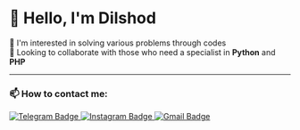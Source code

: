 <h1 align="left">👋 Hello, I'm Dilshod</h1>

<p align="left">
  👀 I'm interested in solving various problems through codes <br/>
  💞️ Looking to collaborate with those who need a specialist in <strong>Python</strong> and <strong>PHP</strong> <br/>
</p>

---

### 📫 How to contact me:

<p>
  <a href="https://t.me/dilshod_qurbonmurotov">
    <img src="https://img.shields.io/badge/Telegram-2CA5E0?style=for-the-badge&logo=telegram&logoColor=white" alt="Telegram Badge"/>
  </a>
  
  <a href="https://www.instagram.com/dilshodtech/">
    <img src="https://img.shields.io/badge/Instagram-E4405F?style=for-the-badge&logo=instagram&logoColor=white" alt="Instagram Badge"/>
  </a>

  <a href="mailto:qurbanmurotovd@gmail.com">
    <img src="https://img.shields.io/badge/Gmail-D14836?style=for-the-badge&logo=gmail&logoColor=white" alt="Gmail Badge"/>
  </a>
</p>


<!---
dilshodd1103/dilshodd1103 is a ✨ special ✨ repository because its `README.md` (this file) appears on your GitHub profile.
You can click the Preview link to take a look at your changes.
--->
